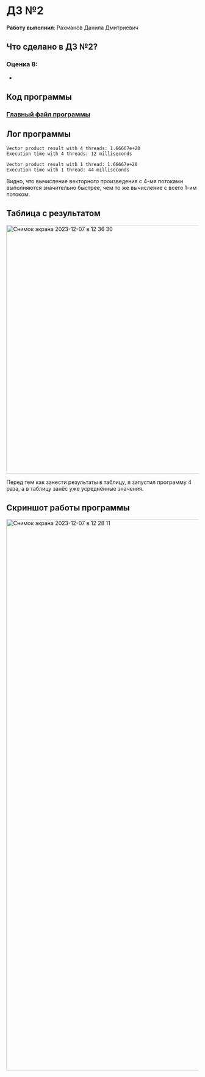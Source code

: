 # ДЗ №2

__Работу выполнил__: Рахманов Данила Дмитриевич

## Что сделано в ДЗ №2?

### Оценка 8:
- 

## Код программы
### [Главный файл программы](main.cpp)

## Лог программы
```
Vector product result with 4 threads: 1.66667e+20
Execution time with 4 threads: 12 milliseconds

Vector product result with 1 thread: 1.66667e+20
Execution time with 1 thread: 44 milliseconds
```
Видно, что вычисление векторного произведения с 4-мя потоками выполняются значительно быстрее, чем то же вычисление с всего 1-им потоком.

## Таблица с результатом
<img width="649" alt="Снимок экрана 2023-12-07 в 12 36 30" src="https://github.com/flowykk/ABC/assets/71427624/ad395a11-831e-4e0e-97e9-ad4862112318">

Перед тем как занести результаты в таблицу, я запустил программу 4 раза, а в таблицу занёс уже усреднённые значения.

## Скриншот работы программы
<img width="1440" alt="Снимок экрана 2023-12-07 в 12 28 11" src="https://github.com/flowykk/ABC/assets/71427624/4eb2ddb9-6526-4f37-a150-52d14866ca15">
